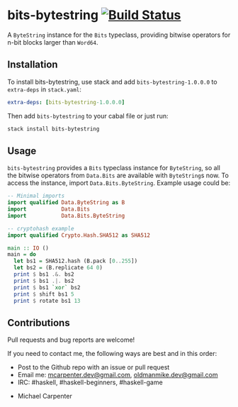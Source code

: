 # bits-bytestring [![Build Status](https://travis-ci.org/oldmanmike/bits-bytestring.svg?branch=master)](https://travis-ci.org/oldmanmike/bits-bytestring)

A `ByteString` instance for the `Bits` typeclass, providing bitwise operators for n-bit blocks larger than `Word64`.

## Installation

To install bits-bytestring, use stack and add `bits-bytestring-1.0.0.0` to `extra-deps` in `stack.yaml`:

```yaml
extra-deps: [bits-bytestring-1.0.0.0]
```

Then add `bits-bytestring` to your cabal file or just run:

```bash
stack install bits-bytestring
```

## Usage

`bits-bytestring` provides a `Bits` typeclass instance for `ByteString`, so all the bitwise operators from `Data.Bits` are available with `ByteString`s now. To access the instance, import `Data.Bits.ByteString`. Example usage could be:

```haskell
-- Minimal imports
import qualified Data.ByteString as B
import           Data.Bits
import           Data.Bits.ByteString

-- cryptohash example
import qualified Crypto.Hash.SHA512 as SHA512

main :: IO ()
main = do
  let bs1 = SHA512.hash (B.pack [0..255])
  let bs2 = (B.replicate 64 0)
  print $ bs1 .&. bs2
  print $ bs1 .|. bs2
  print $ bs1 `xor` bs2
  print $ shift bs1 5
  print $ rotate bs1 13
```

## Contributions

Pull requests and bug reports are welcome!

If you need to contact me, the following ways are best and in this order:

* Post to the Github repo with an issue or pull request
* Email me: mcarpenter.dev@gmail.com, oldmanmike.dev@gmail.com
* IRC: #haskell, #haskell-beginners, #haskell-game

- Michael Carpenter
